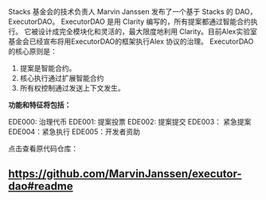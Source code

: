 ﻿
Stacks 基金会的技术负责人 Marvin Janssen 发布了一个基于 Stacks 的 DAO，ExecutorDAO。 ExecutorDAO 是用 Clarity 编写的，所有提案都通过智能合约执行。 它被设计成完全模块化和灵活的，最大限度地利用 Clarity。目前Alex实验室基金会已经宣布将用ExecutorDAO的框架执行Alex 协议的治理。
ExecutorDAO 的核心原则是：

1. 提案是智能合约。
2. 核心执行通过扩展智能合约
3. 所有权控制通过发送上下文发生。 


**功能和特征将包括：**

EDE000: 治理代币
EDE001: 提案投票
EDE002: 提案提交
EDE003： 紧急提案
EDE004：紧急执行
EDE005：开发者资助

点击查看原代码仓库：

https://github.com/MarvinJanssen/executor-dao#readme
---

